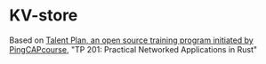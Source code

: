 # KV-store

Based on [Talent Plan, an open source training program initiated by PingCAPcourse](https://github.com/pingcap/talent-plan),
"TP 201: Practical Networked Applications in Rust"
